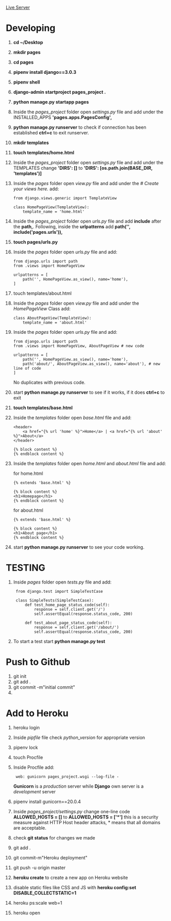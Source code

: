 [Live Server](https://protected-crag-25479.herokuapp.com/)

# Developing

1. **cd ~/Desktop**
2. **mkdir pages**
3. **cd pages**
4. **pipenv install django==3.0.3**
5. **pipenv shell**
6. **django-admin startproject pages_project .**
7. **python manage.py startapp pages**
8. Inside the *pages_project* folder open *settings.py* file and add under the INSTALLED_APPS **'pages.apps.PagesConfig',**
9. **python manage.py runserver** to check if connection has been established **ctrl+c** to exit runserver.
10. **mkdir templates**
11. **touch templates/home.html**
12. Inside the *pages_project* folder open *settings.py* file and add under the TEMPLATES change **'DIRS': []** to **'DIRS': [os.path.join(BASE_DIR, 'templates')]**
13. Inside the *pages* folder open *view.py* file and add under the *# Create your views here.* add:

        from django.views.generic import TemplateView

        class HomePageView(TemplateView):
            template_name = 'home.html'

14. Inside the *pages_project* folder open *urls.py* file and add **include** after the **path,**. Following, inside the **urlpatterns** add **path('', include('pages.urls')),**
15. **touch pages/urls.py**
16. Inside the *pages* folder open *urls.py* file and add:

        from django.urls import path
        from .views import HomePageView

        urlpatterns = [
            path('', HomePageView.as_view(), name='home'),
        ]

17. touch templates/about.html
18. Inside the *pages* folder open *view.py* file and add under the *HomePageView* Class add:

        class AboutPageView(TemplateView):
            template_name = 'about.html'

19. Inside the *pages* folder open *urls.py* file and add:

        from django.urls import path
        from .views import HomePageView, AboutPageView # new code

        urlpatterns = [
            path('', HomePageView.as_view(), name='home'),
            path('about/', AboutPageView.as_view(), name='about'), # new line of code
        ]
    No duplicates with previous code.
20. start **python manage.py runserver** to see if it works, if it does **ctrl+c** to exit
21. **touch templates/base.html**
22. Inside the *templates* folder open *base.html* file and add:

        <header>
            <a href="{% url 'home' %}">Home</a> | <a href="{% url 'about' %}">About</a>
        </header>

        {% block content %}
        {% endblock content %}

23. Inside the *templates* folder open *home.html* and *about.html* file and add:

    for home.html

        {% extends 'base.html' %}

        {% block content %}
        <h1>Homepage</h1>
        {% endblock content %}

    for about.html

        {% extends 'base.html' %}

        {% block content %}
        <h1>About page</h1>
        {% endblock content %}

24. start **python manage.py runserver** to see your code working.


# TESTING

1. Inside *pages* folder open *tests.py* file and add:

        from django.test import SimpleTestCase

        class SimpleTests(SimpleTestCase):
            def test_home_page_status_code(self):
                response = self.client.get('/')
                self.assertEqual(response.status_code, 200)

            def test_about_page_status_code(self):
                response = self.client.get('/about/')
                self.assertEqual(response.status_code, 200)

2. To start a test start **python manage.py test**

# Push to Github

1. git init
2. git add .
3. git commit -m"initial commit"
4. 

# Add to Heroku

1. heroku login
2. Inside *pipfile* file check *python_version* for appropriate version
3. pipenv lock
4. touch Procfile
5. Inside Procfile add:

        web: gunicorn pages_project.wsgi --log-file -
    **Gunicorn** is a *production* server while **Django** own server is a *development* server
6. pipenv install gunicorn==20.0.4
7. Inside *pages_project/settings.py* change one-line code **ALLOWED_HOSTS = []** to **ALLOWED_HOSTS = ['*']** this is a security measure against HTTP Host header attacks, * means that all domains are acceptable.
8. check **git status** for changes we made
9. git add .
10. git commit-m"Heroku deployment"
11. git push -u origin master
12. **heroku create** to create a new app on Heroku website
13. disable static files like CSS and JS with **heroku config:set DISABLE_COLLECTSTATIC=1**
14. heroku ps:scale web=1
15. heroku open
